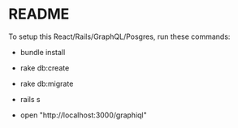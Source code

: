 # README

To setup this React/Rails/GraphQL/Posgres, run these commands:

* bundle install

* rake db:create

* rake db:migrate

* rails s

* open "http://localhost:3000/graphiql"